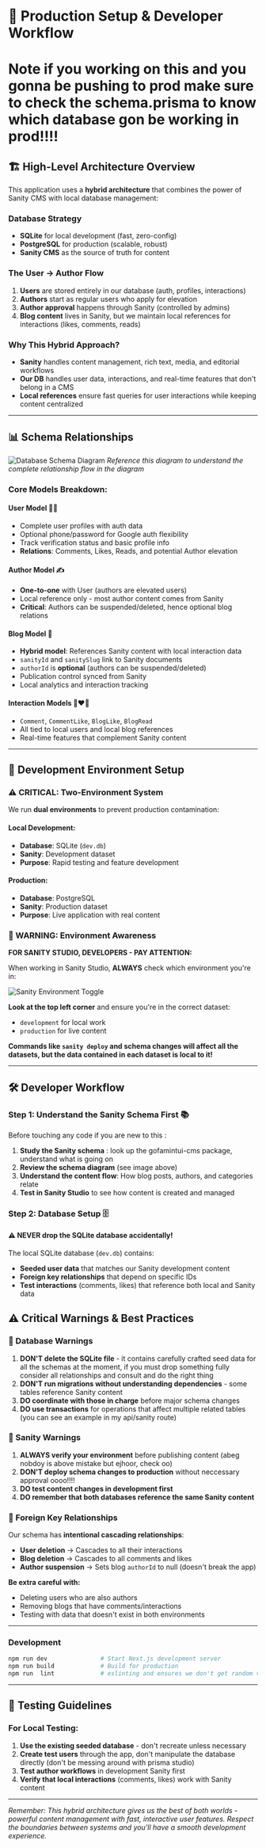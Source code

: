 # 🚀 Production Setup & Developer Workflow


# Note if you working on this and you gonna be pushing to prod make sure to check the schema.prisma to know which database gon be working in prod!!!!

## 🏗️ High-Level Architecture Overview

This application uses a **hybrid architecture** that combines the power of Sanity CMS with local database management:

### **Database Strategy**

- **SQLite** for local development (fast, zero-config)
- **PostgreSQL** for production (scalable, robust)
- **Sanity CMS** as the source of truth for content

### **The User → Author Flow**

1. **Users** are stored entirely in our database (auth, profiles, interactions)
2. **Authors** start as regular users who apply for elevation
3. **Author approval** happens through Sanity (controlled by admins)
4. **Blog content** lives in Sanity, but we maintain local references for interactions (likes, comments, reads)

### **Why This Hybrid Approach?**

- **Sanity** handles content management, rich text, media, and editorial workflows
- **Our DB** handles user data, interactions, and real-time features that don't belong in a CMS
- **Local references** ensure fast queries for user interactions while keeping content centralized

---

## 📊 Schema Relationships

![Database Schema Diagram](./schema.png)
_Reference this diagram to understand the complete relationship flow in the diagram_

### **Core Models Breakdown:**

#### **User Model** 🧑‍💼

- Complete user profiles with auth data
- Optional phone/password for Google auth flexibility
- Track verification status and basic profile info
- **Relations**: Comments, Likes, Reads, and potential Author elevation

#### **Author Model** ✍️

- **One-to-one** with User (authors are elevated users)
- Local reference only - most author content comes from Sanity
- **Critical**: Authors can be suspended/deleted, hence optional blog relations

#### **Blog Model** 📝

- **Hybrid model**: References Sanity content with local interaction data
- `sanityId` and `sanitySlug` link to Sanity documents
- `authorId` is **optional** (authors can be suspended/deleted)
- Publication control synced from Sanity
- Local analytics and interaction tracking

#### **Interaction Models** 💬❤️📖

- `Comment`, `CommentLike`, `BlogLike`, `BlogRead`
- All tied to local users and local blog references
- Real-time features that complement Sanity content

---

## 🔄 Development Environment Setup

### **⚠️ CRITICAL: Two-Environment System**

We run **dual environments** to prevent production contamination:

#### **Local Development:**

- **Database**: SQLite (`dev.db`)
- **Sanity**: Development dataset
- **Purpose**: Rapid testing and feature development

#### **Production:**

- **Database**: PostgreSQL
- **Sanity**: Production dataset
- **Purpose**: Live application with real content

### **🚨 WARNING: Environment Awareness**

**FOR SANITY STUDIO, DEVELOPERS - PAY ATTENTION:**

When working in Sanity Studio, **ALWAYS** check which environment you're in:

![Sanity Environment Toggle](./sanity.png)

**Look at the top left corner** and ensure you're in the correct dataset:

- `development` for local work
- `production` for live content

**Commands like `sanity deploy` and schema changes will affect all the datasets, but the data contained in each dataset is local to it!**

---

## 🛠️ Developer Workflow

### **Step 1: Understand the Sanity Schema First** 📚

Before touching any code if you are new to this :

1. **Study the Sanity schema** : look up the gofamintui-cms package, understand what is going on
2. **Review the schema diagram** (see image above)
3. **Understand the content flow**: How blog posts, authors, and categories relate
4. **Test in Sanity Studio** to see how content is created and managed

### **Step 2: Database Setup** 🗄️

#### **⚠️ NEVER drop the SQLite database accidentally!**

The local SQLite database (`dev.db`) contains:

- **Seeded user data** that matches our Sanity development content
- **Foreign key relationships** that depend on specific IDs
- **Test interactions** (comments, likes) that reference both local and Sanity data


## ⚠️ Critical Warnings & Best Practices

### **🚨 Database Warnings**

1. **DON'T delete the SQLite file** - it contains carefully crafted seed data for all the schemas at the moment, if you must drop something fully consider all relationships and consult and do the right thing
2. **DON'T run migrations without understanding dependencies** - some tables reference Sanity content
3. **DO coordinate with those in charge** before major schema changes
4. **DO use transactions** for operations that affect multiple related tables (you can see an example in my api/sanity route)

### **🚨 Sanity Warnings**

1. **ALWAYS verify your environment** before publishing content (abeg nobdoy is above mistake but ejhoor, check oo)
2. **DON'T deploy schema changes to production** without neccessary approval oooo!!!!
3. **DO test content changes in development first**
4. **DO remember that both databases reference the same Sanity content**

### **🚨 Foreign Key Relationships**

Our schema has **intentional cascading relationships**:

- **User deletion** → Cascades to all their interactions
- **Blog deletion** → Cascades to all comments and likes
- **Author suspension** → Sets blog `authorId` to null (doesn't break the app)

**Be extra careful with:**

- Deleting users who are also authors
- Removing blogs that have comments/interactions
- Testing with data that doesn't exist in both environments

---




### **Development**

```bash
npm run dev               # Start Next.js development server
npm run build             # Build for production
npm run  lint             # eslinting and ensures we don't get random vercel messages
```

---


## 🎯 Testing Guidelines

### **For Local Testing:**

1. **Use the existing seeded database** - don't recreate unless necessary
2. **Create test users** through the app, don't manipulate the database directly (don't be messing around with prisma studio)
3. **Test author workflows** in development Sanity first
4. **Verify that local interactions** (comments, likes) work with Sanity content


---

_Remember: This hybrid architecture gives us the best of both worlds - powerful content management with fast, interactive user features. Respect the boundaries between systems and you'll have a smooth development experience._
